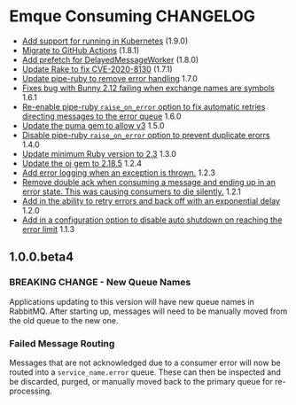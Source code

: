 # Emque Consuming CHANGELOG

- [Add support for running in Kubernetes](https://github.com/emque/emque-consuming/pull/84) (1.9.0)
- [Migrate to GitHub Actions](https://github.com/emque/emque-consuming/pull/82) (1.8.1)
- [Add prefetch for DelayedMessageWorker](https://github.com/emque/emque-consuming/pull/81) (1.8.0)
- [Update Rake to fix CVE-2020-8130](https://github.com/emque/emque-consuming/pull/80) (1.7.1)
- [Update pipe-ruby to remove error handling](https://github.com/emque/emque-consuming/pull/78) 1.7.0
- [Fixes bug with Bunny 2.12 failing when exchange names are symbols](https://github.com/emque/emque-consuming/pull/77) 1.6.1
- [Re-enable pipe-ruby `raise_on_error` option to fix automatic retries directing messages to the error queue](https://github.com/emque/emque-consuming/pull/75) 1.6.0
- [Update the puma gem to allow v3](https://github.com/emque/emque-consuming/pull/72) 1.5.0
- [Disable pipe-ruby `raise_on_error` option to prevent duplicate erorrs](https://github.com/emque/emque-consuming/pull/74) 1.4.0
- [Update minimum Ruby version to 2.3](https://github.com/emque/emque-consuming/pull/68) 1.3.0
- [Update the oj gem to 2.18.5](https://github.com/emque/emque-consuming/pull/67) 1.2.4
- [Add error logging when an exception is thrown.](https://github.com/emque/emque-consuming/pull/65) 1.2.3
- [Remove double ack when consuming a message and ending up in an error state. This was causing consumers to die silently.](https://github.com/emque/emque-consuming/pull/59) 1.2.1
- [Add in the ability to retry errors and back off with an exponential delay](https://github.com/emque/emque-consuming/pull/55) 1.2.0
- [Add in a configuration option to disable auto shutdown on reaching the error limit](https://github.com/emque/emque-consuming/pull/58) 1.1.3

## 1.0.0.beta4

### BREAKING CHANGE - New Queue Names
Applications updating to this version will have new queue names in RabbitMQ.
After starting up, messages will need to be manually moved
from the old queue to the new one.

### Failed Message Routing
Messages that are not acknowledged due to a consumer error will now be routed
into a `service_name.error` queue. These can then be inspected and be discarded,
purged, or manually moved back to the primary queue for re-processing.
